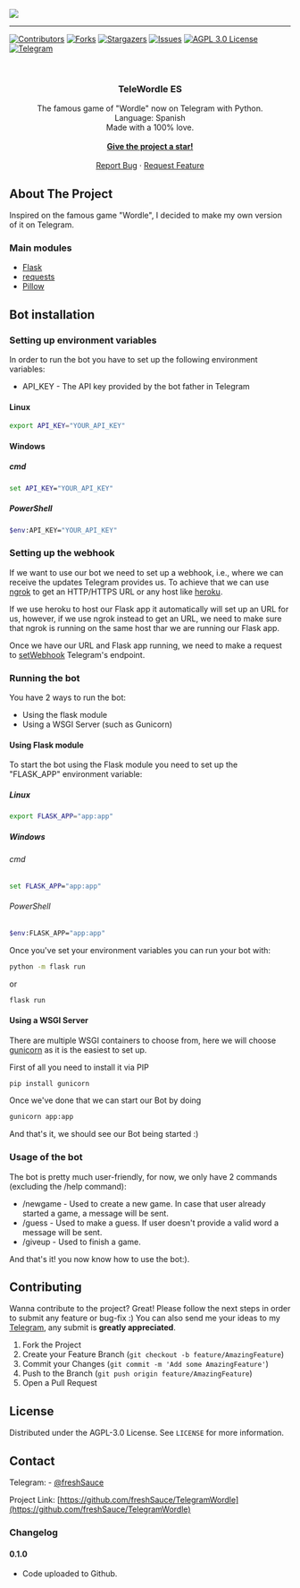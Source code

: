 ![](https://svgshare.com/i/jBy.svg)
___

<!-- PROJECT SHIELDS -->
<!--
*** I'm using markdown "reference style" links for readability.
*** Reference links are enclosed in brackets [ ] instead of parentheses ( ).
*** See the bottom of this document for the declaration of the reference variables
*** for contributors-url, forks-url, etc. This is an optional, concise syntax you may use.
*** https://www.markdownguide.org/basic-syntax/#reference-style-links
-->

[![Contributors][contributors-shield]][contributors-url]
[![Forks][forks-shield]][forks-url]
[![Stargazers][stars-shield]][stars-url]
[![Issues][issues-shield]][issues-url]
[![AGPL 3.0 License][license-shield]][license-url]
[![Telegram][telegram-shield]][telegram-url]



<!-- PROJECT LOGO -->
<br />

  <h3 align="center">TeleWordle ES</h3>

  <p align="center">
    The famous game of "Wordle" now on Telegram with Python.
    <br /> 
    Language: Spanish
    <br />
    Made with a 100% love.
    <br />
    <br />
    <a href="https://github.com/freshSauce/TelegramWordle"><strong>Give the project a star!</strong></a>
    <br />
    <br />
    <a href="https://github.com/freshSauce/TelegramWordle/issues">Report Bug</a>
    ·
    <a href="https://github.com/freshSauce/TelegramWordle/issues">Request Feature</a>
  </p>


<!-- ABOUT THE PROJECT -->
## About The Project

Inspired on the famous game "Wordle", I decided to make my own version of it on Telegram.

### Main modules
* [Flask](https://palletsprojects.com/p/flask/)
* [requests](https://docs.python-requests.org/en/latest/)
* [Pillow](https://pillow.readthedocs.io/en/stable/)



## Bot installation

### Setting up environment variables

In order to run the bot you have to set up the following environment variables:

- API_KEY - The API key provided by the bot father in Telegram

#### Linux
```bash
export API_KEY="YOUR_API_KEY"
```

#### Windows
##### cmd
```bat
set API_KEY="YOUR_API_KEY"
```
##### PowerShell
```bash
$env:API_KEY="YOUR_API_KEY"
```

### Setting up the webhook

If we want to use our bot we need to set up a webhook, i.e., where we can receive the updates Telegram provides us. To achieve that we can use [ngrok](https://ngrok.io/) to get an HTTP/HTTPS URL or any host like [heroku](https://www.heroku.com).

If we use heroku to host our Flask app it automatically will set up an URL for us, however, if we use ngrok instead to get an URL, we need to make sure that ngrok is running on the same host thar we are running our Flask app.

Once we have our URL and Flask app running, we need to make a request to [setWebhook](https://core.telegram.org/bots/api#setwebhook) Telegram's endpoint.

### Running the bot

You have 2 ways to run the bot:
- Using the flask module
- Using a WSGI Server (such as Gunicorn)
  
#### Using Flask module

To start the bot using the Flask module you need to set up the "FLASK_APP" environment variable:

##### Linux
```bash
export FLASK_APP="app:app"
```

##### Windows
###### cmd
```bat
set FLASK_APP="app:app"
```
###### PowerShell
```bash
$env:FLASK_APP="app:app"
```
Once you've set your environment variables you can run your bot with:

```bash
python -m flask run
```
or
```bash
flask run
```

#### Using a WSGI Server

There are multiple WSGI containers to choose from, here we will choose [gunicorn](https://gunicorn.org/) as it is the easiest to set up.

First of all you need to install it via PIP

```bash
pip install gunicorn
```

Once we've done that we can start our Bot by doing
```bash
gunicorn app:app
```

And that's it, we should see our Bot being started :)


### Usage of the bot

The bot is pretty much user-friendly, for now, we only have 2 commands (excluding the /help command):

- /newgame - Used to create a new game. In case that user already started a game, a message will be sent.
- /guess <word> - Used to make a guess. If user doesn't provide a valid word a message will be sent.
- /giveup - Used to finish a game.

And that's it! you now know how to use the bot:).

<!-- CONTRIBUTING -->
## Contributing

Wanna contribute to the project? Great! Please follow the next steps in order to submit any feature or bug-fix :) You can also send me your ideas to my [Telegram](https://t.me/freshSauce), any submit is **greatly appreciated**.

1. Fork the Project
2. Create your Feature Branch (`git checkout -b feature/AmazingFeature`)
3. Commit your Changes (`git commit -m 'Add some AmazingFeature'`)
4. Push to the Branch (`git push origin feature/AmazingFeature`)
5. Open a Pull Request



<!-- LICENSE -->
## License

Distributed under the AGPL-3.0 License. See `LICENSE` for more information.



<!-- CONTACT -->
## Contact

Telegram: - [@freshSauce](https://t.me/freshSauce)

Project Link: [https://github.com/freshSauce/TelegramWordle](https://github.com/freshSauce/TelegramWordle)

<!-- CHANGELOG -->

### Changelog

#### 0.1.0
* Code uploaded to Github.





<!-- MARKDOWN LINKS & IMAGES -->
<!-- https://www.markdownguide.org/basic-syntax/#reference-style-links -->
[contributors-shield]: https://img.shields.io/github/contributors/freshSauce/TelegramWordle.svg?style=for-the-badge
[contributors-url]: https://github.com/freshSauce/TelegramWordle/graphs/contributors
[forks-shield]: https://img.shields.io/github/forks/freshSauce/TelegramWordle.svg?style=for-the-badge
[forks-url]: https://github.com/freshSauce/TelegramWordle/network/members
[stars-shield]: https://img.shields.io/github/stars/freshSauce/TelegramWordle.svg?style=for-the-badge
[stars-url]: https://github.com/freshSauce/TelegramWordle/stargazers
[issues-shield]: https://img.shields.io/github/issues/freshSauce/TelegramWordle.svg?style=for-the-badge
[issues-url]: https://github.com/freshSauce/TelegramWordle/issues
[license-shield]: https://img.shields.io/github/license/freshSauce/TelegramWordle.svg?style=for-the-badge
[license-url]: https://github.com/freshSauce/TelegramWordle/blob/master/LICENSE
[telegram-shield]: https://img.shields.io/badge/-@freshSauce-black?style=for-the-badge&logo=telegram&colorB=0af
[telegram-url]: https://t.me/freshSauce